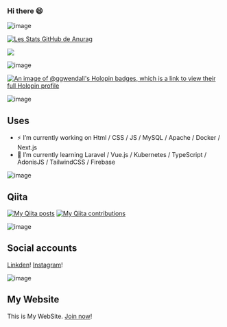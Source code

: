 ### Hi there 😄

![image](https://github.com/ggwendall/ggwendall/assets/48108275/edb15cbf-f45a-472c-b934-44762886a231)


[![Les Stats GitHub de Anurag](https://github-readme-stats.vercel.app/api?username=ggwendall&show_icons=true&theme=radical)](https://github.com/ggwendall/github-readme-stats)

![](https://visitor-badge.laobi.icu/badge?page_id=ggwendall.readme)

![image](https://github.com/ggwendall/ggwendall/assets/48108275/597ac6fb-d4c2-491c-9de7-5a7211a641ba)


[![An image of @ggwendall's Holopin badges, which is a link to view their full Holopin profile](https://holopin.me/ggwendall)](https://holopin.io/@ggwendall)

![image](https://github.com/ggwendall/ggwendall/assets/48108275/0be9deb3-6fc2-49e2-b2e4-9d15c4e350b9)


## Uses
- ⚡ I’m currently working on Html / CSS / JS / MySQL / Apache / Docker / Next.js
- 🌱 I’m currently learning Laravel / Vue.js / Kubernetes / TypeScript / AdonisJS / TailwindCSS / Firebase

![image](https://github.com/ggwendall/ggwendall/assets/48108275/b818a74a-bec8-4b27-86d2-1690e747c690)


## Qiita
[![My Qiita posts](https://qiita-badge.apiapi.app/s/ggwendall/posts.svg)](http://qiita.com/ggwendall)
[![My Qiita contributions](https://qiita-badge.apiapi.app/s/ggwendall/contributions.svg)](http://qiita.com/ggwendall)

![image](https://github.com/ggwendall/ggwendall/assets/48108275/0210b84b-4629-4660-8976-9e96e5f245b2)


## Social accounts
[Linkden](https://www.linkedin.com/in/gwendal-qu%C3%A9net-a27503186/)!
[Instagram](https://www.instagram.com/gwendal_quenet/)!

![image](https://github.com/ggwendall/ggwendall/assets/48108275/f276c135-3d69-4dfe-bf60-b74321ab871f)

## My Website
This is My WebSite.
[Join now](https://gwendev.vercel)!

<!--
**ggwendall/ggwendall** is a ✨ _special_ ✨ repository because its `README.md` (this file) appears on your GitHub profile.

Here are some ideas to get you started:

- 🔭 I’m currently working on ...
- 🌱 I’m currently learning ...
- 👯 I’m looking to collaborate on ...
- 🤔 I’m looking for help with ...
- 💬 Ask me about ...
- 📫 How to reach me: ...
- 😄 Pronouns: ...
- ⚡ Fun fact: ...
-->
